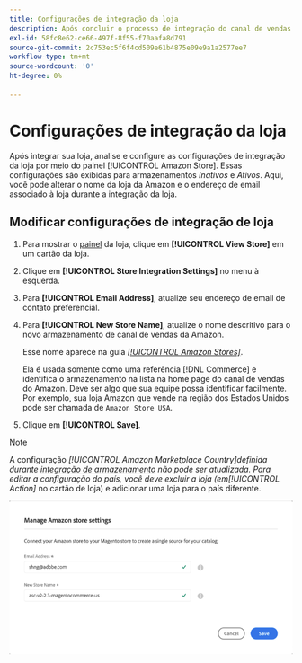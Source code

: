 ```yaml
---
title: Configurações de integração da loja
description: Após concluir o processo de integração do canal de vendas do Amazon, revise e configure as configurações de integração de loja por meio do painel [!UICONTROL Amazon Store]
exl-id: 58fc8e62-ce66-497f-8f55-f70aafa8d791
source-git-commit: 2c753ec5f6f4cd509e61b4875e09e9a1a2577ee7
workflow-type: tm+mt
source-wordcount: '0'
ht-degree: 0%

---
```


# Configurações de integração da loja

Após integrar sua loja, analise e configure as configurações de integração da loja por meio do painel [!UICONTROL Amazon Store]. Essas configurações são exibidas para armazenamentos *Inativos* e *Ativos*. Aqui, você pode alterar o nome da loja da Amazon e o endereço de email associado à loja durante a integração da loja.

## Modificar configurações de integração de loja

1. Para mostrar o [painel](./amazon-store-dashboard.md) da loja, clique em **[!UICONTROL View Store]** em um cartão da loja.

1. Clique em **[!UICONTROL Store Integration Settings]** no menu à esquerda.

1. Para **[!UICONTROL Email Address]**, atualize seu endereço de email de contato preferencial.

1. Para **[!UICONTROL New Store Name]**, atualize o nome descritivo para o novo armazenamento de canal de vendas da Amazon.

   Esse nome aparece na guia [_[!UICONTROL Amazon Stores]_](./managing-stores.md).

   Ela é usada somente como uma referência [!DNL Commerce] e identifica o armazenamento na lista na home page do canal de vendas do Amazon. Deve ser algo que sua equipe possa identificar facilmente. Por exemplo, sua loja Amazon que vende na região dos Estados Unidos pode ser chamada de `Amazon Store USA`.

1. Clique em **[!UICONTROL Save]**.

>[!NOTE]
>
>A configuração _[!UICONTROL Amazon Marketplace Country]_definida durante [integração de armazenamento](./store-integration.md) não pode ser atualizada. Para editar a configuração do país, você deve excluir a loja (em_[!UICONTROL Action]_ no cartão de loja) e adicionar uma loja para o país diferente.

![Configurações de integração da loja](assets/amazon-store-settings.png)
